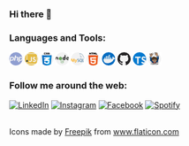 ### Hi there 👋

### Languages and Tools: 
  [![PHP](https://raw.githubusercontent.com/ymoreiratiti/ymoreiratiti/main/assets/icons/php.png)](https://www.php.net/)
  [![JavaScript](https://raw.githubusercontent.com/ymoreiratiti/ymoreiratiti/main/assets/icons/javascript.png)](https://www.w3schools.com/js)
  [![CSS](https://raw.githubusercontent.com/ymoreiratiti/ymoreiratiti/main/assets/icons/css.png)](https://www.w3schools.com/css/)
  [![Node.js](https://raw.githubusercontent.com/ymoreiratiti/ymoreiratiti/main/assets/icons/nodejs.png)](https://nodejs.org/)
  [![MySQL](https://raw.githubusercontent.com/ymoreiratiti/ymoreiratiti/main/assets/icons/mysql.png)](https://www.mysql.com/)
  [![HTML5](https://raw.githubusercontent.com/ymoreiratiti/ymoreiratiti/main/assets/icons/html-5.png)](https://www.w3schools.com/html/)
  [![Docker](https://raw.githubusercontent.com/ymoreiratiti/ymoreiratiti/main/assets/icons/docker.png)](https://www.docker.com/)
  [![GitHub](https://raw.githubusercontent.com/ymoreiratiti/ymoreiratiti/main/assets/icons/github.png)](https://github.com/)
  [![TypeScript](https://raw.githubusercontent.com/ymoreiratiti/ymoreiratiti/main/assets/icons/typescript.png)](https://www.typescriptlang.org/)
  [![Composer](https://raw.githubusercontent.com/ymoreiratiti/ymoreiratiti/main/assets/icons/composer.png)](https://getcomposer.org/)



### Follow me around the web:
  [![LinkedIn](https://img.shields.io/badge/LinkedIn-%230077B5.svg?&style=flat-square&logo=linkedin&logoColor=white)](https://www.linkedin.com/in/yurititi13/)
  [![Instagram](https://img.shields.io/badge/Instagram-%23E4405F.svg?&style=flat-square&logo=instagram&logoColor=white)](https://www.instagram.com/ymoreiratiti/)
  [![Facebook](https://img.shields.io/badge/Facebook-%231877F2.svg?&style=flat-square&logo=facebook&logoColor=white)](https://www.facebook.com/yurititi13)
  [![Spotify](https://img.shields.io/badge/Spotify-%231ED760.svg?&style=flat-square&logo=spotify&logoColor=white)](https://open.spotify.com/user/12144027699)






<!--
**ymoreiratiti/ymoreiratiti** is a ✨ _special_ ✨ repository because its `README.md` (this file) appears on your GitHub profile.

Here are some ideas to get you started:

- 🔭 I’m currently working on ...
- 🌱 I’m currently learning ...
- 👯 I’m looking to collaborate on ...
- 🤔 I’m looking for help with ...
- 💬 Ask me about ...
- 📫 How to reach me: ...
- 😄 Pronouns: ...
- ⚡ Fun fact: ...
-->



</br>
<div>Icons made by <a href="https://www.freepik.com" title="Freepik">Freepik</a> from <a href="https://www.flaticon.com/" title="Flaticon">www.flaticon.com</a></div>
